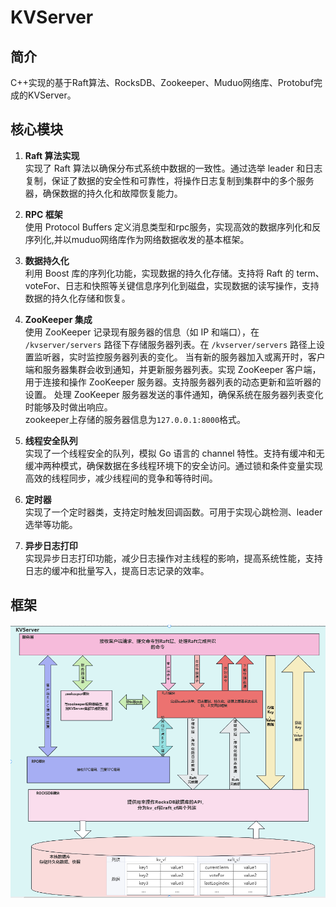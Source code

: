 # KVServer
## 简介
C++实现的基于Raft算法、RocksDB、Zookeeper、Muduo网络库、Protobuf完成的KVServer。
## 核心模块
1. **Raft 算法实现**  
    实现了 Raft 算法以确保分布式系统中数据的一致性。通过选举 leader 和日志复制，保证了数据的安全性和可靠性，将操作日志复制到集群中的多个服务器，确保数据的持久化和故障恢复能力。
2. **RPC 框架**  
   使用 Protocol Buffers 定义消息类型和rpc服务，实现高效的数据序列化和反序列化,并以muduo网络库作为网络数据收发的基本框架。
3. **数据持久化**  
    利用 Boost 库的序列化功能，实现数据的持久化存储。支持将 Raft 的 term、voteFor、日志和快照等关键信息序列化到磁盘，实现数据的读写操作，支持数据的持久化存储和恢复。
4. **ZooKeeper 集成**  
   使用 ZooKeeper 记录现有服务器的信息（如 IP 和端口），在 `/kvserver/servers` 路径下存储服务器列表。在 `/kvserver/servers` 路径上设置监听器，实时监控服务器列表的变化。
   当有新的服务器加入或离开时，客户端和服务器集群会收到通知，并更新服务器列表。实现 ZooKeeper 客户端，用于连接和操作 ZooKeeper 服务器。支持服务器列表的动态更新和监听器的设置。
   处理 ZooKeeper 服务器发送的事件通知，确保系统在服务器列表变化时能够及时做出响应。  
   zookeeper上存储的服务器信息为`127.0.0.1:8000`格式。

6. **线程安全队列**  
    实现了一个线程安全的队列，模拟 Go 语言的 channel 特性。支持有缓冲和无缓冲两种模式，确保数据在多线程环境下的安全访问。通过锁和条件变量实现高效的线程同步，减少线程间的竞争和等待时间。
7. **定时器**  
    实现了一个定时器类，支持定时触发回调函数。可用于实现心跳检测、leader选举等功能。
8. **异步日志打印**  
    实现异步日志打印功能，减少日志操作对主线程的影响，提高系统性能，支持日志的缓冲和批量写入，提高日志记录的效率。
## 框架
![alt text](./imgs/1.png)